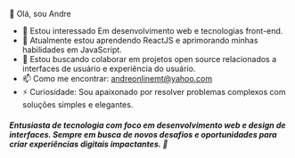 👋 Olá, sou Andre
- 👀 Estou interessado Em desenvolvimento web e tecnologias front-end.
- 🌱 Atualmente estou aprendendo ReactJS e aprimorando minhas habilidades em JavaScript.
- 💞️ Estou buscando colaborar em projetos open source relacionados a interfaces de usuário e experiência do usuário.
- 📫 Como me encontrar:  andreonlinemt@yahoo.com 
- ⚡ Curiosidade:  Sou apaixonado por resolver problemas complexos com soluções simples e elegantes.

##### *Entusiasta de tecnologia com foco em desenvolvimento web e design de interfaces. Sempre em busca de novos desafios e oportunidades para criar experiências digitais impactantes.* 💫
